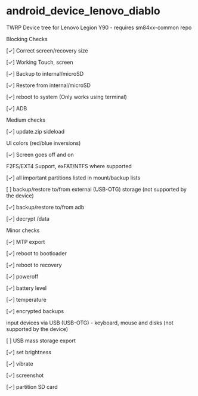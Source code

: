 # android_device_lenovo_diablo
TWRP Device tree for Lenovo Legion Y90 - requires sm84xx-common repo


Blocking Checks

[✓] Correct screen/recovery size

[✓] Working Touch, screen

[✓] Backup to internal/microSD

[✓] Restore from internal/microSD

[✓] reboot to system (Only works using terminal)

[✓] ADB

Medium checks

[✓] update.zip sideload

 UI colors (red/blue inversions)
 
[✓] Screen goes off and on

 F2FS/EXT4 Support, exFAT/NTFS where supported
 
[✓] all important partitions listed in mount/backup lists

[ ] backup/restore to/from external (USB-OTG) storage (not supported by the device)

[✓] backup/restore to/from adb

[✓] decrypt /data

 
Minor checks

[✓] MTP export

[✓] reboot to bootloader 

[✓] reboot to recovery

[✓] poweroff 

[✓] battery level

[✓] temperature

[✓] encrypted backups

 input devices via USB (USB-OTG) - keyboard, mouse and disks (not supported by the device)
 
[ ] USB mass storage export

[✓] set brightness

[✓] vibrate

[✓] screenshot

[✓] partition SD card
